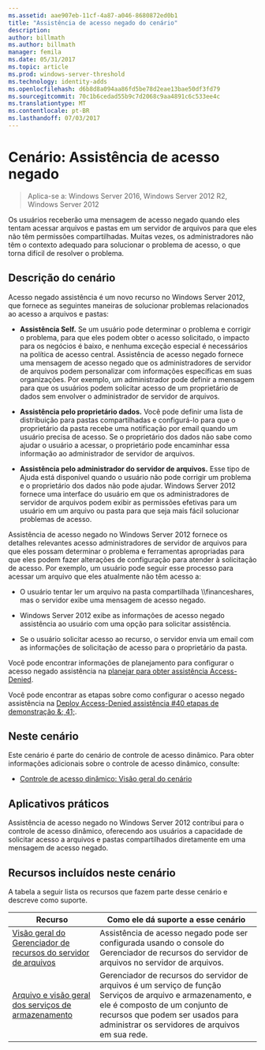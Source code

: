 ```yaml
---
ms.assetid: aae907eb-11cf-4a87-a046-8680872ed0b1
title: "Assistência de acesso negado do cenário"
description: 
author: billmath
ms.author: billmath
manager: femila
ms.date: 05/31/2017
ms.topic: article
ms.prod: windows-server-threshold
ms.technology: identity-adds
ms.openlocfilehash: d6b8d8a094aa86fd5be78d2eae13bae50df3fd79
ms.sourcegitcommit: 70c1b6cedad55b9c7d2068c9aa4891c6c533ee4c
ms.translationtype: MT
ms.contentlocale: pt-BR
ms.lasthandoff: 07/03/2017
---
```

# <a name="scenario-access-denied-assistance"></a>Cenário: Assistência de acesso negado

>Aplica-se a: Windows Server 2016, Windows Server 2012 R2, Windows Server 2012

Os usuários receberão uma mensagem de acesso negado quando eles tentam acessar arquivos e pastas em um servidor de arquivos para que eles não têm permissões compartilhadas. Muitas vezes, os administradores não têm o contexto adequado para solucionar o problema de acesso, o que torna difícil de resolver o problema.  
  
## <a name="scenario-description"></a>Descrição do cenário  
Acesso negado assistência é um novo recurso no Windows Server 2012, que fornece as seguintes maneiras de solucionar problemas relacionados ao acesso a arquivos e pastas:  
  
-   **Assistência Self.** Se um usuário pode determinar o problema e corrigir o problema, para que eles podem obter o acesso solicitado, o impacto para os negócios é baixo, e nenhuma exceção especial é necessários na política de acesso central. Assistência de acesso negado fornece uma mensagem de acesso negado que os administradores de servidor de arquivos podem personalizar com informações específicas em suas organizações. Por exemplo, um administrador pode definir a mensagem para que os usuários podem solicitar acesso de um proprietário de dados sem envolver o administrador de servidor de arquivos.  
  
-   **Assistência pelo proprietário dados.** Você pode definir uma lista de distribuição para pastas compartilhadas e configurá-lo para que o proprietário da pasta recebe uma notificação por email quando um usuário precisa de acesso. Se o proprietário dos dados não sabe como ajudar o usuário a acessar, o proprietário pode encaminhar essa informação ao administrador de servidor de arquivos.  
  
-   **Assistência pelo administrador do servidor de arquivos.** Esse tipo de Ajuda está disponível quando o usuário não pode corrigir um problema e o proprietário dos dados não pode ajudar.  Windows Server 2012 fornece uma interface do usuário em que os administradores de servidor de arquivos podem exibir as permissões efetivas para um usuário em um arquivo ou pasta para que seja mais fácil solucionar problemas de acesso.  
  
Assistência de acesso negado no Windows Server 2012 fornece os detalhes relevantes acesso administradores de servidor de arquivos para que eles possam determinar o problema e ferramentas apropriadas para que eles podem fazer alterações de configuração para atender à solicitação de acesso. Por exemplo, um usuário pode seguir esse processo para acessar um arquivo que eles atualmente não têm acesso a:  
  
-   O usuário tentar ler um arquivo na pasta compartilhada \\\financeshares, mas o servidor exibe uma mensagem de acesso negado.  
  
-    Windows Server 2012 exibe as informações de acesso negado assistência ao usuário com uma opção para solicitar assistência.  
  
-   Se o usuário solicitar acesso ao recurso, o servidor envia um email com as informações de solicitação de acesso para o proprietário da pasta.  
  
Você pode encontrar informações de planejamento para configurar o acesso negado assistência na [planejar para obter assistência Access-Denied](assetId:///b169f0a4-8b97-4da8-ae4a-c8f1986d19e1).  
  
Você pode encontrar as etapas sobre como configurar o acesso negado assistência na [Deploy Access-Denied assistência #40 etapas de demonstração &; 41;](Deploy-Access-Denied-Assistance--Demonstration-Steps-.md).  
  
## <a name="in-this-scenario"></a>Neste cenário  
Este cenário é parte do cenário de controle de acesso dinâmico. Para obter informações adicionais sobre o controle de acesso dinâmico, consulte:  
  
-   [Controle de acesso dinâmico: Visão geral do cenário](Dynamic-Access-Control--Scenario-Overview.md)  
  
## <a name="practical-applications"></a>Aplicativos práticos  
Assistência de acesso negado no Windows Server 2012 contribui para o controle de acesso dinâmico, oferecendo aos usuários a capacidade de solicitar acesso a arquivos e pastas compartilhados diretamente em uma mensagem de acesso negado.  
  
## <a name="BKMK_NEW"></a>Recursos incluídos neste cenário  
A tabela a seguir lista os recursos que fazem parte desse cenário e descreve como suporte.  
  
|Recurso|Como ele dá suporte a esse cenário|  
|-----------|---------------------------------|  
|[Visão geral do Gerenciador de recursos do servidor de arquivos](https://technet.microsoft.com/library/hh831701.aspx)|Assistência de acesso negado pode ser configurada usando o console do Gerenciador de recursos do servidor de arquivos no servidor de arquivos.|  
|[Arquivo e visão geral dos serviços de armazenamento](https://technet.microsoft.com/library/hh831487.aspx)|Gerenciador de recursos do servidor de arquivos é um serviço de função Serviços de arquivo e armazenamento, e ele é composto de um conjunto de recursos que podem ser usados para administrar os servidores de arquivos em sua rede.|  
  


